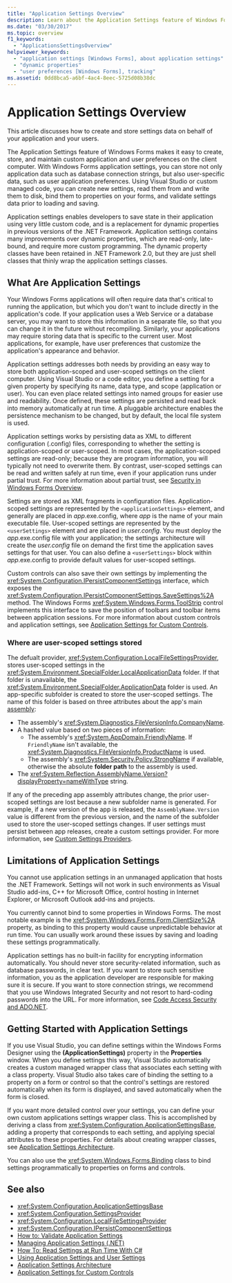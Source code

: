 ```yaml
---
title: "Application Settings Overview"
description: Learn about the Application Settings feature of Windows Forms, for example how to create and store settings data on behalf of your application and your users.
ms.date: "03/30/2017"
ms.topic: overview
f1_keywords:
  - "ApplicationsSettingsOverview"
helpviewer_keywords:
  - "application settings [Windows Forms], about application settings"
  - "dynamic properties"
  - "user preferences [Windows Forms], tracking"
ms.assetid: 0dd8bca5-a6bf-4ac4-8eec-5725d08b38dc
---
```

# Application Settings Overview

This article discusses how to create and store settings data on behalf of your application and your users.

 The Application Settings feature of Windows Forms makes it easy to create, store, and maintain custom application and user preferences on the client computer. With Windows Forms application settings, you can store not only application data such as database connection strings, but also user-specific data, such as user application preferences. Using Visual Studio or custom managed code, you can create new settings, read them from and write them to disk, bind them to properties on your forms, and validate settings data prior to loading and saving.

 Application settings enables developers to save state in their application using very little custom code, and is a replacement for dynamic properties in previous versions of the .NET Framework. Application settings contains many improvements over dynamic properties, which are read-only, late-bound, and require more custom programming. The dynamic property classes have been retained in .NET Framework 2.0, but they are just shell classes that thinly wrap the application settings classes.

## What Are Application Settings

 Your Windows Forms applications will often require data that's critical to running the application, but which you don't want to include directly in the application's code. If your application uses a Web Service or a database server, you may want to store this information in a separate file, so that you can change it in the future without recompiling. Similarly, your applications may require storing data that is specific to the current user. Most applications, for example, have user preferences that customize the application's appearance and behavior.

 Application settings addresses both needs by providing an easy way to store both application-scoped and user-scoped settings on the client computer. Using Visual Studio or a code editor, you define a setting for a given property by specifying its name, data type, and scope (application or user). You can even place related settings into named groups for easier use and readability. Once defined, these settings are persisted and read back into memory automatically at run time. A pluggable architecture enables the persistence mechanism to be changed, but by default, the local file system is used.

 Application settings works by persisting data as XML to different configuration (.config) files, corresponding to whether the setting is application-scoped or user-scoped. In most cases, the application-scoped settings are read-only; because they are program information, you will typically not need to overwrite them. By contrast, user-scoped settings can be read and written safely at run time, even if your application runs under partial trust. For more information about partial trust, see [Security in Windows Forms Overview](../security-in-windows-forms-overview.md).

 Settings are stored as XML fragments in configuration files. Application-scoped settings are represented by the `<applicationSettings>` element, and generally are placed in *app*.exe.config, where *app* is the name of your main executable file. User-scoped settings are represented by the `<userSettings>` element and are placed in *user.config*. You must deploy the *app*.exe.config file with your application; the settings architecture will create the *user.config* file on demand the first time the application saves settings for that user. You can also define a `<userSettings>` block within *app*.exe.config to provide default values for user-scoped settings.

 Custom controls can also save their own settings by implementing the <xref:System.Configuration.IPersistComponentSettings> interface, which exposes the <xref:System.Configuration.IPersistComponentSettings.SaveSettings%2A> method. The Windows Forms <xref:System.Windows.Forms.ToolStrip> control implements this interface to save the position of toolbars and toolbar items between application sessions. For more information about custom controls and application settings, see [Application Settings for Custom Controls](application-settings-for-custom-controls.md).

### Where are user-scoped settings stored

The defualt provider, <xref:System.Configuration.LocalFileSettingsProvider>, stores user-scoped settings in the <xref:System.Environment.SpecialFolder.LocalApplicationData> folder. If that folder is unavailable, the <xref:System.Environment.SpecialFolder.ApplicationData> folder is used. An app-specific subfolder is created to store the user-scoped settings. The name of this folder is based on three attributes about the app's main [assembly](/dotnet/standard/assembly/):

- The assembly's <xref:System.Diagnostics.FileVersionInfo.CompanyName>.
- A hashed value based on two pieces of information:
  - The assembly's <xref:System.AppDomain.FriendlyName>. If `FriendlyName` isn't available, the <xref:System.Diagnostics.FileVersionInfo.ProductName> is used.
  - The assembly's <xref:System.Security.Policy.StrongName> if available, otherwise the absolute **folder path** to the assembly is used.
- The <xref:System.Reflection.AssemblyName.Version?displayProperty=nameWithType> string.

If any of the preceding app assembly attributes change, the prior user-scoped settings are lost because a new subfolder name is generated. For example, if a new version of the app is released, the `AssemblyName.Version` value is different from the previous version, and the name of the subfolder used to store the user-scoped settings changes. If user settings must persist between app releases, create a custom settings provider. For more information, see [Custom Settings Providers](application-settings-architecture.md#custom-settings-providers).

## Limitations of Application Settings

 You cannot use application settings in an unmanaged application that hosts the .NET Framework. Settings will not work in such environments as Visual Studio add-ins, C++ for Microsoft Office, control hosting in Internet Explorer, or Microsoft Outlook add-ins and projects.

 You currently cannot bind to some properties in Windows Forms. The most notable example is the <xref:System.Windows.Forms.Form.ClientSize%2A> property, as binding to this property would cause unpredictable behavior at run time. You can usually work around these issues by saving and loading these settings programmatically.

 Application settings has no built-in facility for encrypting information automatically. You should never store security-related information, such as database passwords, in clear text. If you want to store such sensitive information, you as the application developer are responsible for making sure it is secure. If you want to store connection strings, we recommend that you use Windows Integrated Security and not resort to hard-coding passwords into the URL. For more information, see [Code Access Security and ADO.NET](/dotnet/framework/data/adonet/code-access-security).

## Getting Started with Application Settings

 If you use Visual Studio, you can define settings within the Windows Forms Designer using the **(ApplicationSettings)** property in the **Properties** window. When you define settings this way, Visual Studio automatically creates a custom managed wrapper class that associates each setting with a class property. Visual Studio also takes care of binding the setting to a property on a form or control so that the control's settings are restored automatically when its form is displayed, and saved automatically when the form is closed.

 If you want more detailed control over your settings, you can define your own custom applications settings wrapper class. This is accomplished by deriving a class from <xref:System.Configuration.ApplicationSettingsBase>, adding a property that corresponds to each setting, and applying special attributes to these properties. For details about creating wrapper classes, see [Application Settings Architecture](application-settings-architecture.md).

 You can also use the <xref:System.Windows.Forms.Binding> class to bind settings programmatically to properties on forms and controls.

## See also

- <xref:System.Configuration.ApplicationSettingsBase>
- <xref:System.Configuration.SettingsProvider>
- <xref:System.Configuration.LocalFileSettingsProvider>
- <xref:System.Configuration.IPersistComponentSettings>
- [How to: Validate Application Settings](how-to-validate-application-settings.md)
- [Managing Application Settings (.NET)](/visualstudio/ide/managing-application-settings-dotnet)
- [How To: Read Settings at Run Time With C#](how-to-read-settings-at-run-time-with-csharp.md)
- [Using Application Settings and User Settings](using-application-settings-and-user-settings.md)
- [Application Settings Architecture](application-settings-architecture.md)
- [Application Settings for Custom Controls](application-settings-for-custom-controls.md)

